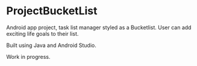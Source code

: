 # ProjectBucketList

Android app project, task list manager styled as a Bucketlist. User can add exciting life goals to their list.

Built using Java and Android Studio.

Work in progress.
